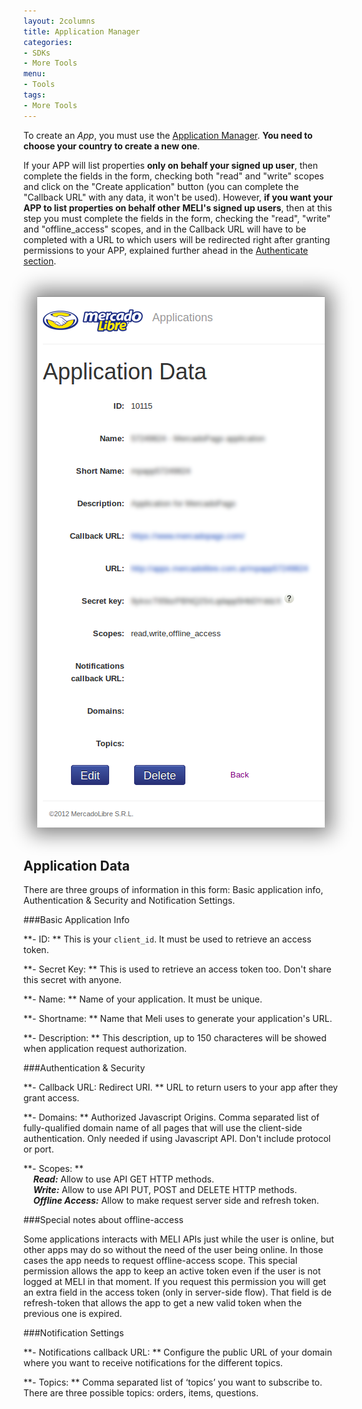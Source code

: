 ```yaml
---
layout: 2columns
title: Application Manager
categories: 
- SDKs 
- More Tools
menu: 
- Tools
tags: 
- More Tools
---
```


To create an _App_, you must use the [Application Manager](http://applications.mercadolibre.com). **You need to choose your country to create a new one**. 

If your APP will list properties **only on behalf your signed up user**, then complete the fields in the form, checking both "read" and "write" scopes and click on the "Create application" button (you can complete the "Callback URL" with any data, it won't be used). However, **if you want your APP to list properties on behalf other MELI's signed up users**, then at this step you must complete the fields in the form, checking the "read", "write" and "offline_access" scopes, and in the Callback URL will have to be completed with a URL to which users will be redirected right after granting permissions to your APP, explained further ahead in the [Authenticate section](/authentication-and-authorization).


<center>
	<br /><br />
	<img src="/images/application-detail.png" style="box-shadow:0px 0px 30px 10px gray;" />
	<br /><br />
</center>



## Application Data

There are three groups of information in this form: Basic application info, Authentication &amp; Security and Notification Settings.


###Basic Application Info


**- ID: ** This is your `client_id`. It must be used to retrieve an access token. 

**- Secret Key: ** This is used to retrieve an access token too. Don't share this secret with anyone.

**- Name: ** Name of your application. It must be unique.

**- Shortname: ** Name that Meli uses to generate your application's URL. 

**- Description: ** This description, up to 150 characteres will be showed when application request authorization. 


###Authentication &amp; Security 


**- Callback URL: Redirect URI. ** URL to return users to your app after they grant access. 

**- Domains: ** Authorized Javascript Origins. Comma separated list of fully-qualified domain name of all pages that will use the client-side authentication. Only needed if using Javascript API. Don't include protocol or port.


**- Scopes: ** <br />
&nbsp;&nbsp;&nbsp;&nbsp;***Read:*** Allow to use API GET HTTP methods. <br />
&nbsp;&nbsp;&nbsp;&nbsp;***Write:*** Allow to use API PUT, POST and DELETE HTTP methods. <br />
&nbsp;&nbsp;&nbsp;&nbsp;***Offline Access:*** Allow to make request server side and refresh token. <br />

###Special notes about offline-access

Some applications interacts with MELI APIs just while the user is online, but other apps may do so without the need of the user being online. In those cases the app needs to request offline-access scope. This special permission allows the app to keep an active token even if the user is not logged at MELI in that moment. If you request this permission you will get an extra field in the access token (only in server-side flow). That field is de refresh-token that allows the app to get a new valid token when the previous one is expired.

###Notification Settings


**- Notifications callback URL: ** Configure the public URL of your domain where you want to receive notifications for the different topics. 

**- Topics: ** Comma separated list of ‘topics’ you want to subscribe to. There are three possible topics: orders, items, questions.
